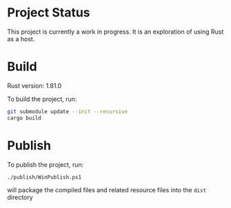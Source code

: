 # Project Status

This project is currently a work in progress. It is an exploration of using Rust as a host.

# Build

Rust version: 1.81.0

To build the project, run:

```bash
git submodule update --init --recursive
cargo build
```

# Publish

To publish the project, run: 

```bash
./publish/WinPublish.ps1
```
will package the compiled files and related resource files into the `dist` directory
